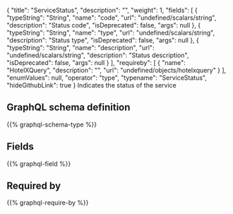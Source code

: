 {
  "title": "ServiceStatus",
  "description": "",
  "weight": 1,
  "fields": [
    {
      "typeString": "String",
      "name": "code",
      "url": "undefined/scalars/string",
      "description": "Status code",
      "isDeprecated": false,
      "args": null
    },
    {
      "typeString": "String",
      "name": "type",
      "url": "undefined/scalars/string",
      "description": "Status type",
      "isDeprecated": false,
      "args": null
    },
    {
      "typeString": "String",
      "name": "description",
      "url": "undefined/scalars/string",
      "description": "Status description",
      "isDeprecated": false,
      "args": null
    }
  ],
  "requireby": [
    {
      "name": "HotelXQuery",
      "description": "",
      "url": "undefined/objects/hotelxquery"
    }
  ],
  "enumValues": null,
  "operator": "type",
  "typename": "ServiceStatus",
  "hideGithubLink": true
}
Indicates the status of the service
## GraphQL schema definition

{{% graphql-schema-type %}}

## Fields

{{% graphql-field %}}

## Required by

{{% graphql-require-by %}}
